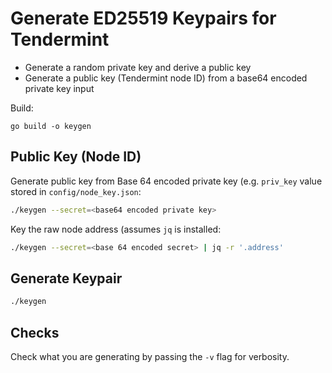Generate ED25519 Keypairs for Tendermint
========================================

* Generate a random private key and derive a public key
* Generate a public key (Tendermint node ID) from a base64 encoded private key input

Build:

```
go build -o keygen
```
Public Key (Node ID)
--------------------
Generate public key from Base 64 encoded private key (e.g. `priv_key` value stored in `config/node_key.json`:

```bash
./keygen --secret=<base64 encoded private key>
```

Key the raw node address (assumes `jq` is installed:

```bash
./keygen --secret=<base 64 encoded secret> | jq -r '.address'
```

Generate Keypair
----------------
```bash
./keygen
```
Checks
------
Check what you are generating by passing the `-v` flag for verbosity.

